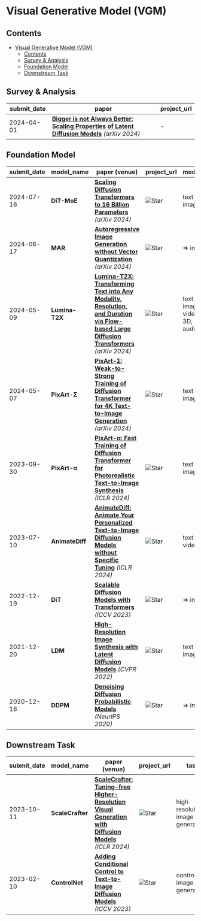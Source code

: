 # Visual Generative Model (VGM)

## Contents
- [Visual Generative Model (VGM)](#visual-generative-model-vgm)
  - [Contents](#contents)
  - [Survey \& Analysis](#survey--analysis)
  - [Foundation Model](#foundation-model)
  - [Downstream Task](#downstream-task)

## Survey & Analysis

| submit_date | paper | project_url |
| --- | --- | --- |
| 2024-04-01 | [**Bigger is not Always Better: Scaling Properties of Latent Diffusion Models**](https://arxiv.org/abs/2404.01367) *(arXiv 2024)* | - |


## Foundation Model

| submit_date | model_name | paper (venue) | project_url | modality |
| --- | --- | --- | --- | --- |
| 2024-07-16 | **DiT-MoE** | [**Scaling Diffusion Transformers to 16 Billion Parameters**](https://arxiv.org/pdf/2407.11633) *(arXiv 2024)* | ![Star](https://img.shields.io/github/stars/feizc/DiT-MoE.svg?style=social&label=Star) | text => image |
| 2024-06-17 | **MAR** | [**Autoregressive Image Generation without Vector Quantization**](https://arxiv.org/pdf/2406.11838) *(arXiv 2024)* | ![Star](https://img.shields.io/github/stars/LTH14/mar.svg?style=social&label=Star) | => image  | 
| 2024-05-09 | **Lumina-T2X** | [**Lumina-T2X: Transforming Text into Any Modality, Resolution, and Duration via Flow-based Large Diffusion Transformers**](https://arxiv.org/pdf/2405.05945) *(arXiv 2024)* | ![Star](https://img.shields.io/github/stars/Alpha-VLLM/Lumina-T2X.svg?style=social&label=Star) | text => image, video, 3D, audio |
| 2024-05-07 | **PixArt-Σ** | [**PixArt-Σ: Weak-to-Strong Training of Diffusion Transformer for 4K Text-to-Image Generation**](https://arxiv.org/pdf/2403.04692) *(arXiv 2024)* | ![Star](https://img.shields.io/github/stars/PixArt-alpha/PixArt-sigma.svg?style=social&label=Star) | text => image  |
| 2023-09-30 | **PixArt-α** | [**PixArt-α: Fast Training of Diffusion Transformer for Photorealistic Text-to-Image Synthesis**](https://arxiv.org/pdf/2310.00426) *(ICLR 2024)* | ![Star](https://img.shields.io/github/stars/PixArt-alpha/PixArt-alpha.svg?style=social&label=Star) | text => image |
| 2023-07-10 | **AnimateDiff** | [**AnimateDiff: Animate Your Personalized Text-to-Image Diffusion Models without Specific Tuning**](https://arxiv.org/pdf/2307.04725) *(ICLR 2024)* | ![Star](https://img.shields.io/github/stars/guoyww/AnimateDiff.svg?style=social&label=Star) | text => video |
| 2022-12-19 | **DiT** | [**Scalable Diffusion Models with Transformers**](https://arxiv.org/pdf/2212.09748) *(ICCV 2023)* | ![Star](https://img.shields.io/github/stars/facebookresearch/DiT.svg?style=social&label=Star) | => image  |
| 2021-12-20 | **LDM** | [**High-Resolution Image Synthesis with Latent Diffusion Models**](https://arxiv.org/pdf/2112.10752) *(CVPR 2022)* | ![Star](https://img.shields.io/github/stars/CompVis/latent-diffusion.svg?style=social&label=Star) | text => image |
| 2020-12-16 | **DDPM** | [**Denoising Diffusion Probabilistic Models**](https://arxiv.org/abs/2006.11239) *(NeurIPS 2020)*| ![Star](https://img.shields.io/github/stars/hojonathanho/diffusion.svg?style=social&label=Star) | => image |

## Downstream Task

| submit_date | model_name | paper (venue) | project_url | task |
| --- | --- | --- | --- | --- |
| 2023-10-11 | **ScaleCrafter** | [**ScaleCrafter: Tuning-free Higher-Resolution Visual Generation with Diffusion Models**](https://arxiv.org/pdf/2310.07702) *(ICLR 2024)* | ![Star](https://img.shields.io/github/stars/YingqingHe/ScaleCrafter.svg?style=social&label=Star) | high resolution image generation |
| 2023-02-10 | **ControlNet** | [**Adding Conditional Control to Text-to-Image Diffusion Models**](https://arxiv.org/pdf/2302.05543) *(ICCV 2023)*| ![Star](https://img.shields.io/github/stars/lllyasviel/ControlNet.svg?style=social&label=Star) | controllable image generation |
